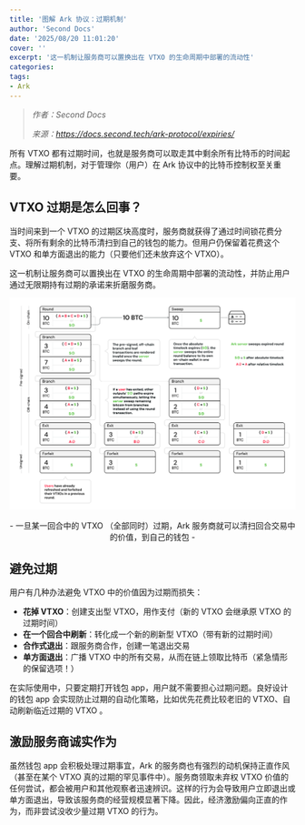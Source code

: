 ```yaml
---
title: '图解 Ark 协议：过期机制'
author: 'Second Docs'
date: '2025/08/20 11:01:20'
cover: ''
excerpt: '这一机制让服务商可以置换出在 VTXO 的生命周期中部署的流动性'
categories:
tags:
- Ark
---
```



> *作者：Second Docs*
> 
> *来源：<https://docs.second.tech/ark-protocol/expiries/>*



所有 VTXO 都有过期时间，也就是服务商可以取走其中剩余所有比特币的时间起点。理解过期机制，对于管理你（用户）在 Ark 协议中的比特币控制权至关重要。

## VTXO 过期是怎么回事？

当时间来到一个 VTXO 的过期区块高度时，服务商就获得了通过时间锁花费分支、将所有剩余的比特币清扫到自己的钱包的能力。但用户仍保留着花费这个 VTXO 和单方面退出的能力（只要他们还未放弃这个 VTXO）。

这一机制让服务商可以置换出在 VTXO 的生命周期中部署的流动性，并防止用户通过无限期持有过期的承诺来折磨服务商。

![Diagram of an Ark server sweeping an expired round to its own wallet](../images/ark-protocol-expiries-illustration-by-second-docs/y-sweep.svg)

<p style="text-align:center">- 一旦某一回合中的 VTXO （全部同时）过期，Ark 服务商就可以清扫回合交易中的价值，到自己的钱包 -</p>


## 避免过期

用户有几种办法避免 VTXO 中的价值因为过期而损失：

- **花掉 VTXO**：创建支出型 VTXO，用作支付（新的 VTXO 会继承原 VTXO 的过期时间）
- **在一个回合中刷新**：转化成一个新的刷新型 VTXO（带有新的过期时间）
- **合作式退出**：跟服务商合作，创建一笔退出交易
- **单方面退出**：广播 VTXO 中的所有交易，从而在链上领取比特币（紧急情形的保留选项！）

在实际使用中，只要定期打开钱包 app，用户就不需要担心过期问题。良好设计的钱包 app 会实现防止过期的自动化策略，比如优先花费比较老旧的 VTXO、自动刷新临近过期的 VTXO 。

## 激励服务商诚实作为

虽然钱包 app 会积极处理过期事宜，Ark 的服务商也有强烈的动机保持正直作风（甚至在某个 VTXO 真的过期的罕见事件中）。服务商领取未弃权 VTXO 价值的任何尝试，都会被用户和其他观察者迅速辨识。这样的行为会导致用户立即退出或单方面退出，导致该服务商的经营规模显著下降。因此，经济激励偏向正直的作为，而非尝试没收少量过期 VTXO 的行为。